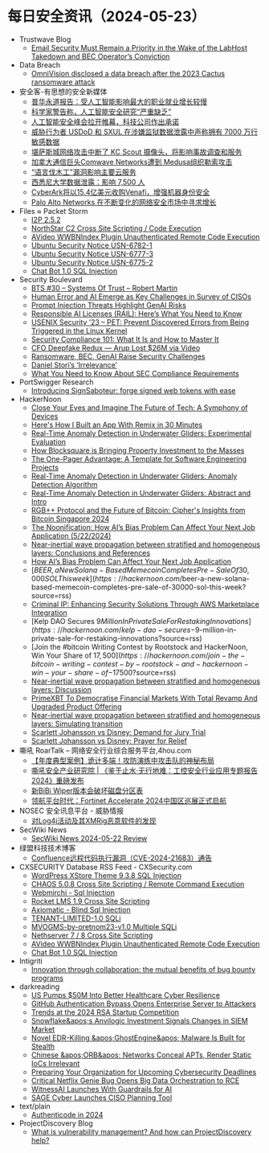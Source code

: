# 每日安全资讯（2024-05-23）

- Trustwave Blog
  - [Email Security Must Remain a Priority in the Wake of the LabHost Takedown and BEC Operator’s Conviction](https://www.trustwave.com/en-us/resources/blogs/trustwave-blog/email-security-must-remain-a-priority-in-the-wake-of-the-labhost-takedown-and-bec-operators-conviction/)
- Data Breach
  - [OmniVision disclosed a data breach after the 2023 Cactus ransomware attack](https://securityaffairs.com/163506/data-breach/omnivision-data-breach.html)
- 安全客-有思想的安全新媒体
  - [普华永道报告：受人工智能影响最大的职业就业增长较慢](https://www.anquanke.com/post/id/296703)
  - [科学家警告称，人工智能安全研究“严重缺乏”](https://www.anquanke.com/post/id/296701)
  - [人工智能安全峰会拉开帷幕，科技公司作出承诺](https://www.anquanke.com/post/id/296698)
  - [威胁行为者 USDoD 和 SXUL 在涉嫌监狱数据泄露中声称拥有 7000 万行敏感数据](https://www.anquanke.com/post/id/296695)
  - [堪萨斯城网络攻击中断了 KC Scout 摄像头，将影响事故调查和服务](https://www.anquanke.com/post/id/296692)
  - [加拿大通信巨头Comwave Networks遭到 Medusa组织勒索攻击](https://www.anquanke.com/post/id/296690)
  - [“语言伐木工”漏洞影响主要云服务](https://www.anquanke.com/post/id/296686)
  - [西悉尼大学数据泄露：影响 7,500 人](https://www.anquanke.com/post/id/296683)
  - [Cyber​​Ark将以15.4亿美元收购Venafi，增强机器身份安全](https://www.anquanke.com/post/id/296680)
  - [Palo Alto Networks 在不断变化的网络安全市场中寻求增长](https://www.anquanke.com/post/id/296675)
- Files ≈ Packet Storm
  - [I2P 2.5.2](https://packetstormsecurity.com/files/178661/i2psource_2.5.2.tar.bz2)
  - [NorthStar C2 Cross Site Scripting / Code Execution](https://packetstormsecurity.com/files/178660/northstar_c2_xss_to_agent_rce.rb.txt)
  - [AVideo WWBNIndex Plugin Unauthenticated Remote Code Execution](https://packetstormsecurity.com/files/178659/avideo_wwbnindex_unauth_rce.rb.txt)
  - [Ubuntu Security Notice USN-6782-1](https://packetstormsecurity.com/files/178658/USN-6782-1.txt)
  - [Ubuntu Security Notice USN-6777-3](https://packetstormsecurity.com/files/178657/USN-6777-3.txt)
  - [Ubuntu Security Notice USN-6775-2](https://packetstormsecurity.com/files/178656/USN-6775-2.txt)
  - [Chat Bot 1.0 SQL Injection](https://packetstormsecurity.com/files/178655/chatbot10-sql.txt)
- Security Boulevard
  - [BTS #30 – Systems Of Trust – Robert Martin](https://securityboulevard.com/2024/05/bts-30-systems-of-trust-robert-martin/)
  - [Human Error and AI Emerge as Key Challenges in Survey of CISOs](https://securityboulevard.com/2024/05/human-error-and-ai-emerge-as-key-challenges-in-survey-of-cisos/)
  - [Prompt Injection Threats Highlight GenAI Risks](https://securityboulevard.com/2024/05/prompt-injection-threats-highlight-genai-risks/)
  - [Responsible AI Licenses (RAIL): Here’s What You Need to Know](https://securityboulevard.com/2024/05/responsible-ai-licenses-rail-heres-what-you-need-to-know/)
  - [USENIX Security ’23 – PET: Prevent Discovered Errors from Being Triggered in the Linux Kernel](https://securityboulevard.com/2024/05/usenix-security-23-pet-prevent-discovered-errors-from-being-triggered-in-the-linux-kernel/)
  - [Security Compliance 101: What It Is and How to Master It](https://securityboulevard.com/2024/05/security-compliance-101-what-it-is-and-how-to-master-it/)
  - [CFO Deepfake Redux — Arup Lost $26M via Video](https://securityboulevard.com/2024/05/arup-hong-kong-deepfake-richixbw/)
  - [Ransomware, BEC, GenAI Raise Security Challenges](https://securityboulevard.com/2024/05/ransomware-bec-genai-raise-security-challenges/)
  - [Daniel Stori’s ‘Irrelevance’](https://securityboulevard.com/2024/05/daniel-storis-irrelevance/)
  - [What You Need to Know About SEC Compliance Requirements](https://securityboulevard.com/2024/05/what-you-need-to-know-about-sec-compliance-requirements/)
- PortSwigger Research
  - [Introducing SignSaboteur: forge signed web tokens with ease](https://portswigger.net/research/introducing-signsaboteur-forge-signed-web-tokens-with-ease)
- HackerNoon
  - [Close Your Eyes and Imagine The Future of Tech: A Symphony of Devices](https://hackernoon.com/close-your-eyes-and-imagine-the-future-of-tech-a-symphony-of-devices?source=rss)
  - [Here's How I Built an App With Remix in 30 Minutes](https://hackernoon.com/heres-how-i-built-an-app-with-remix-in-30-minutes?source=rss)
  - [Real-Time Anomaly Detection in Underwater Gliders: Experimental Evaluation](https://hackernoon.com/real-time-anomaly-detection-in-underwater-gliders-experimental-evaluation?source=rss)
  - [How Blocksquare is Bringing Property Investment to the Masses](https://hackernoon.com/how-blocksquare-is-bringing-property-investment-to-the-masses?source=rss)
  - [The One-Pager Advantage: A Template for Software Engineering Projects](https://hackernoon.com/the-one-pager-advantage-a-template-for-software-engineering-projects?source=rss)
  - [Real-Time Anomaly Detection in Underwater Gliders: Anomaly Detection Algorithm](https://hackernoon.com/real-time-anomaly-detection-in-underwater-gliders-anomaly-detection-algorithm?source=rss)
  - [Real-Time Anomaly Detection in Underwater Gliders: Abstract and Intro](https://hackernoon.com/real-time-anomaly-detection-in-underwater-gliders-abstract-and-intro?source=rss)
  - [RGB++ Protocol and the Future of Bitcoin: Cipher's Insights from Bitcoin Singapore 2024](https://hackernoon.com/rgb-protocol-and-the-future-of-bitcoin-ciphers-insights-from-bitcoin-singapore-2024?source=rss)
  - [The Noonification: How AI’s Bias Problem Can Affect Your Next Job Application (5/22/2024)](https://hackernoon.com/5-22-2024-noonification?source=rss)
  - [Near-inertial wave propagation between stratified and homogeneous layers: Conclusions and References](https://hackernoon.com/near-inertial-wave-propagation-between-stratified-and-homogeneous-layers-conclusions-and-references?source=rss)
  - [How AI’s Bias Problem Can Affect Your Next Job Application](https://hackernoon.com/how-ais-bias-problem-can-affect-your-next-job-application?source=rss)
  - [$BEER, a New Solana-Based Memecoin Completes Pre-Sale Of 30,000 SOL This week](https://hackernoon.com/$beer-a-new-solana-based-memecoin-completes-pre-sale-of-30000-sol-this-week?source=rss)
  - [Criminal IP: Enhancing Security Solutions Through AWS Marketplace Integration](https://hackernoon.com/criminal-ip-enhancing-security-solutions-through-aws-marketplace-integration?source=rss)
  - [Kelp DAO Secures $9 Million In Private Sale For Restaking Innovations](https://hackernoon.com/kelp-dao-secures-$9-million-in-private-sale-for-restaking-innovations?source=rss)
  - [Join the #bitcoin Writing Contest by Rootstock and HackerNoon, Win Your Share of $17,500](https://hackernoon.com/join-the-bitcoin-writing-contest-by-rootstock-and-hackernoon-win-your-share-of-$17500?source=rss)
  - [Near-inertial wave propagation between stratified and homogeneous layers: Discussion](https://hackernoon.com/near-inertial-wave-propagation-between-stratified-and-homogeneous-layers-discussion?source=rss)
  - [PrimeXBT To Democratise Financial Markets With Total Revamp And Upgraded Product Offering](https://hackernoon.com/primexbt-to-democratise-financial-markets-with-total-revamp-and-upgraded-product-offering?source=rss)
  - [Near-inertial wave propagation between stratified and homogeneous layers: Simulating transition](https://hackernoon.com/near-inertial-wave-propagation-between-stratified-and-homogeneous-layers-simulating-transition?source=rss)
  - [Scarlett Johansson vs Disney: Demand for Jury Trial](https://hackernoon.com/scarlett-johansson-vs-disney-demand-for-jury-trial?source=rss)
  - [Scarlett Johansson vs Disney: Prayer for Relief](https://hackernoon.com/scarlett-johansson-vs-disney-prayer-for-relief?source=rss)
- 嘶吼 RoarTalk – 网络安全行业综合服务平台,4hou.com
  - [【年度典型案例】诡计多端！攻防演练中攻击队的神秘布局](https://www.4hou.com/posts/DZBy)
  - [嘶吼安全产业研究院 | 《鉴于止水·无行地难：工控安全行业应用专题报告 2024》重磅发布](https://www.4hou.com/posts/yARE)
  - [新BiBi Wiper版本会破坏磁盘分区表](https://www.4hou.com/posts/z40Z)
  - [领航平台时代：Fortinet Accelerate 2024中国区巡展正式启航](https://www.4hou.com/posts/vxO0)
- NOSEC 安全讯息平台 - 威胁情报
  - [对Log4j活动及其XMRig恶意软件的发现](https://nosec.org/home/detail/5130.html)
- SecWiki News
  - [SecWiki News 2024-05-22 Review](http://www.sec-wiki.com/?2024-05-22)
- 绿盟科技技术博客
  - [Confluence远程代码执行漏洞（CVE-2024-21683）通告](https://blog.nsfocus.net/confluencecve-2024-21683/)
- CXSECURITY Database RSS Feed - CXSecurity.com
  - [WordPress XStore Theme 9.3.8 SQL Injection](https://cxsecurity.com/issue/WLB-2024050072)
  - [CHAOS 5.0.8 Cross Site Scripting / Remote Command Execution](https://cxsecurity.com/issue/WLB-2024050071)
  - [Webmirchi - Sql Injection](https://cxsecurity.com/issue/WLB-2024050070)
  - [Rocket LMS 1.9 Cross Site Scripting](https://cxsecurity.com/issue/WLB-2024050069)
  - [Axiomatic - Blind Sql Injection](https://cxsecurity.com/issue/WLB-2024050068)
  - [TENANT-LIMITED-1.0 SQLi](https://cxsecurity.com/issue/WLB-2024050067)
  - [MVOGMS-by-oretnom23-v1.0 Multiple SQLi](https://cxsecurity.com/issue/WLB-2024050066)
  - [Nethserver 7 / 8 Cross Site Scripting](https://cxsecurity.com/issue/WLB-2024050065)
  - [AVideo WWBNIndex Plugin Unauthenticated Remote Code Execution](https://cxsecurity.com/issue/WLB-2024050064)
  - [Chat Bot 1.0 SQL Injection](https://cxsecurity.com/issue/WLB-2024050063)
- Intigriti
  - [Innovation through collaboration: the mutual benefits of bug bounty programs](https://blog.intigriti.com/2024/05/22/mutual-benefits-bug-bounty-programs/)
- darkreading
  - [US Pumps $50M Into Better Healthcare Cyber Resilience](https://www.darkreading.com/cybersecurity-operations/us-pumps-50m-into-better-healthcare-cyber-resilience)
  - [GitHub Authentication Bypass Opens Enterprise Server to Attackers](https://www.darkreading.com/vulnerabilities-threats/github-authentication-bypass-opens-enterprise-server-attackers)
  - [Trends at the 2024 RSA Startup Competition](https://www.darkreading.com/vulnerabilities-threats/trends-at-2024-rsa-startup-competition)
  - [Snowflake&amp;apos;s Anvilogic Investment Signals Changes in SIEM Market](https://www.darkreading.com/cybersecurity-analytics/snowflake-anvilogic-investment-sign-of-changes-siem)
  - [Novel EDR-Killing &amp;apos;GhostEngine&amp;apos; Malware Is Built for Stealth](https://www.darkreading.com/cyberattacks-data-breaches/novel-edr-killing-ghostengine-malware-stealth)
  - [Chinese &amp;apos;ORB&amp;apos; Networks Conceal APTs, Render Static IoCs Irrelevant](https://www.darkreading.com/cybersecurity-operations/chinese-orb-networks-conceal-apts-make-tracking-iocs-irrelevant)
  - [Preparing Your Organization for Upcoming Cybersecurity Deadlines](https://www.darkreading.com/cybersecurity-operations/preparing-your-organization-upcoming-cybersecurity-deadlines)
  - [Critical Netflix Genie Bug Opens Big Data Orchestration to RCE](https://www.darkreading.com/application-security/netflix-fixes-critical-vulnerability-on-big-data-orchestration-service)
  - [WitnessAI Launches With Guardrails for AI](https://www.darkreading.com/cloud-security/witnessai-launches-with-guardrails-for-ai)
  - [SAGE Cyber Launches CISO Planning Tool](https://www.darkreading.com/cybersecurity-operations/sage-cyber-launches-ciso-planning-tool)
- text/plain
  - [Authenticode in 2024](https://textslashplain.com/2024/05/22/authenticode-in-2024/)
- ProjectDiscovery Blog
  - [What is vulnerability management? And how can ProjectDiscovery help?](https://blog.projectdiscovery.io/what-is-vulnerability-management/)
